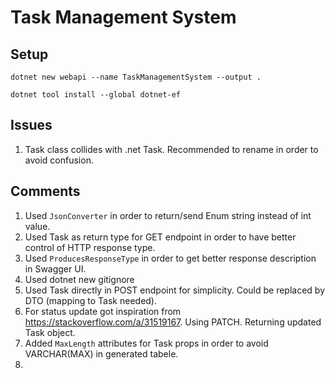 # Task Management System

## Setup
```
dotnet new webapi --name TaskManagementSystem --output .
```

```
dotnet tool install --global dotnet-ef
```


## Issues
1. Task class collides with .net Task. Recommended to rename in order to avoid confusion.

## Comments
1. Used `JsonConverter` in order to return/send Enum string instead of int value.
2. Used Task<IActionResult> as return type for GET endpoint in order to have better control of HTTP response type.
3. Used `ProducesResponseType` in order to get better response description in Swagger UI.
4. Used dotnet new gitignore
5. Used Task directly in POST endpoint for simplicity. Could be replaced by DTO (mapping to Task needed).
6. For status update got inspiration from https://stackoverflow.com/a/31519167. Using PATCH. Returning updated Task object.
7. Added `MaxLength` attributes for Task props in order to avoid VARCHAR(MAX) in generated tabele.
8. 